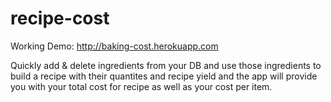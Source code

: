 # recipe-cost

Working Demo: http://baking-cost.herokuapp.com


Quickly add & delete ingredients from your DB and use those ingredients to build a recipe with their quantites and recipe
yield and the app will provide you with your total cost for recipe as well as your cost per item.
